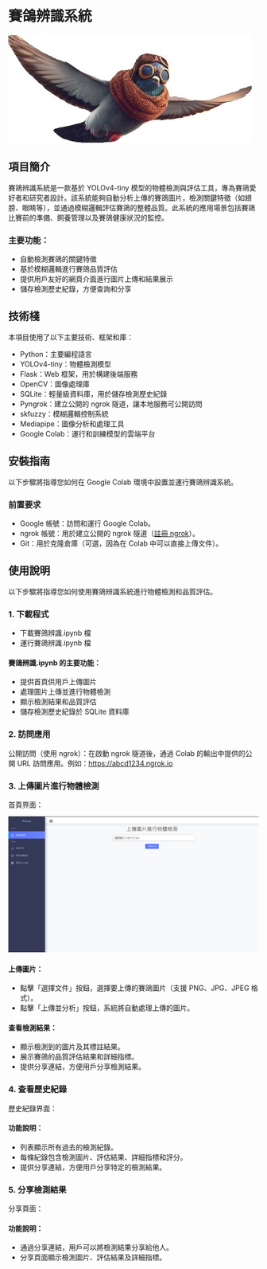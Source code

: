 # 賽鴿辨識系統

![圖示](./頁面圖片/icon.jpg)

## 項目簡介

賽鴿辨識系統是一款基於 YOLOv4-tiny 模型的物體檢測與評估工具，專為賽鴿愛好者和研究者設計。該系統能夠自動分析上傳的賽鴿圖片，檢測關鍵特徵（如翅膀、眼睛等），並通過模糊邏輯評估賽鴿的整體品質。此系統的應用場景包括賽鴿比賽前的準備、飼養管理以及賽鴿健康狀況的監控。

### 主要功能：

- 自動檢測賽鴿的關鍵特徵
- 基於模糊邏輯進行賽鴿品質評估
- 提供用戶友好的網頁介面進行圖片上傳和結果展示
- 儲存檢測歷史紀錄，方便查詢和分享

## 技術棧

本項目使用了以下主要技術、框架和庫：

- Python：主要編程語言
- YOLOv4-tiny：物體檢測模型
- Flask：Web 框架，用於構建後端服務
- OpenCV：圖像處理庫
- SQLite：輕量級資料庫，用於儲存檢測歷史紀錄
- Pyngrok：建立公開的 ngrok 隧道，讓本地服務可公開訪問
- skfuzzy：模糊邏輯控制系統
- Mediapipe：圖像分析和處理工具
- Google Colab：運行和訓練模型的雲端平台

## 安裝指南

以下步驟將指導您如何在 Google Colab 環境中設置並運行賽鴿辨識系統。

### 前置要求

- Google 帳號：訪問和運行 Google Colab。
- ngrok 帳號：用於建立公開的 ngrok 隧道（[註冊 ngrok](https://dashboard.ngrok.com/sign-up)）。
- Git：用於克隆倉庫（可選，因為在 Colab 中可以直接上傳文件）。

## 使用說明

以下步驟將指導您如何使用賽鴿辨識系統進行物體檢測和品質評估。

### 1. 下載程式

- 下載賽鴿辨識.ipynb 檔
- 運行賽鴿辨識.ipynb 檔

#### 賽鴿辨識.ipynb 的主要功能：

- 提供首頁供用戶上傳圖片
- 處理圖片上傳並進行物體檢測
- 顯示檢測結果和品質評估
- 儲存檢測歷史紀錄於 SQLite 資料庫

### 2. 訪問應用

公開訪問（使用 ngrok）：在啟動 ngrok 隧道後，通過 Colab 的輸出中提供的公開 URL 訪問應用。例如：https://abcd1234.ngrok.io

### 3. 上傳圖片進行物體檢測

首頁界面：

![圖示](./頁面圖片/主頁面.png)

#### 上傳圖片：

- 點擊「選擇文件」按鈕，選擇要上傳的賽鴿圖片（支援 PNG、JPG、JPEG 格式）。
- 點擊「上傳並分析」按鈕，系統將自動處理上傳的圖片。

#### 查看檢測結果：

<!-- 替換為您的結果頁面截圖路徑 -->

- 顯示檢測到的圖片及其標註結果。
- 展示賽鴿的品質評估結果和詳細指標。
- 提供分享連結，方便用戶分享檢測結果。

### 4. 查看歷史紀錄

歷史紀錄界面：

<!-- 替換為您的歷史紀錄截圖路徑 -->

#### 功能說明：

- 列表顯示所有過去的檢測紀錄。
- 每條紀錄包含檢測圖片、評估結果、詳細指標和評分。
- 提供分享連結，方便用戶分享特定的檢測結果。

### 5. 分享檢測結果

分享頁面：

<!-- 替換為您的分享頁面截圖路徑 -->

#### 功能說明：

- 通過分享連結，用戶可以將檢測結果分享給他人。
- 分享頁面顯示檢測圖片、評估結果及詳細指標。

